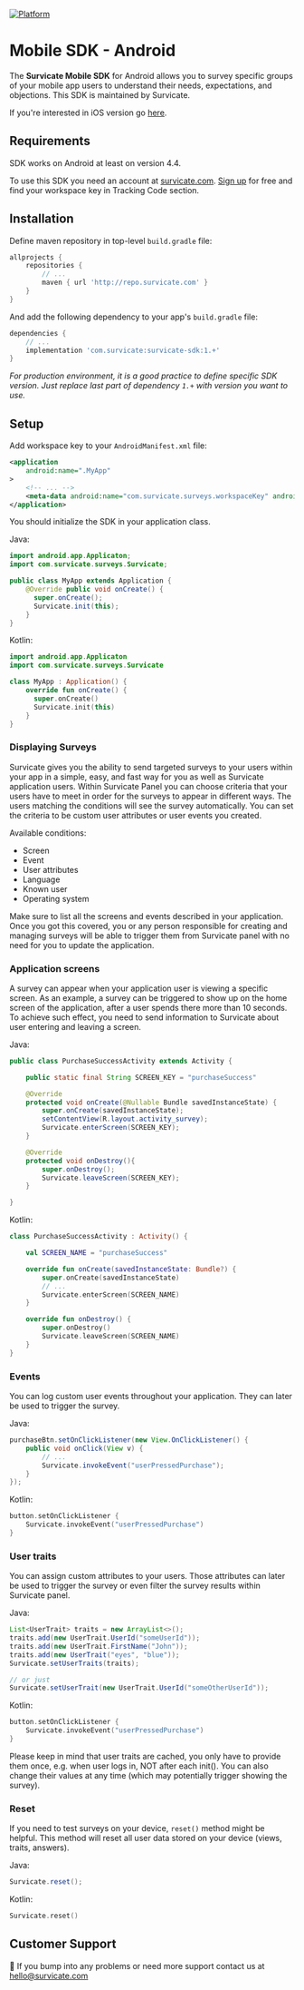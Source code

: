 [![Platform](https://img.shields.io/badge/platform-Android-green.svg)](https://survicate.com/mobile-surveys/)

# Mobile SDK - Android

The **Survicate Mobile SDK** for Android allows you to survey specific groups of your mobile app users to understand their needs, expectations, and objections. This SDK is maintained by Survicate.

If you're interested in iOS version go [here](https://github.com/Survicate/survicate-ios-sdk).

## Requirements

SDK works on Android at least on version 4.4.

To use this SDK you need an account at [survicate.com](https://survicate.com).
[Sign up](https://panel.survicate.com/#/signup) for free and find your workspace key in Tracking Code section.

## Installation
Define maven repository in top-level `build.gradle` file:
```groovy
allprojects {
    repositories {
        // ...
        maven { url 'http://repo.survicate.com' }
    }
}
```

And add the following dependency to your app's `build.gradle` file: 
```groovy
dependencies {
    // ...
    implementation 'com.survicate:survicate-sdk:1.+'
}
```

*For production environment, it is a good practice to define specific SDK version. Just replace last part of dependency `1.+` with version you want to use.*

## Setup
Add workspace key to your `AndroidManifest.xml` file:
```xml
<application
    android:name=".MyApp"
>
    <!-- ... -->
    <meta-data android:name="com.survicate.surveys.workspaceKey" android:value="YOUR_WORKSPACE_KEY"/>
</application>
```

You should initialize the SDK in your application class.

Java:
```java
import android.app.Applicaton;
import com.survicate.surveys.Survicate;

public class MyApp extends Application {
    @Override public void onCreate() {
      super.onCreate();
      Survicate.init(this);
    }
}
```

Kotlin:
```kotlin
import android.app.Applicaton
import com.survicate.surveys.Survicate

class MyApp : Application() {
    override fun onCreate() {
      super.onCreate()
      Survicate.init(this)
    }  
}
```

### Displaying Surveys
Survicate gives you the ability to send targeted surveys to your users within your app in a simple, easy, and fast way for you as well as Survicate application users.
Within Survicate Panel you can choose criteria that your users have to meet in order for the surveys to appear in different ways.
The users matching the conditions will see the survey automatically. You can set the criteria to be custom user attributes or user events you created.

Available conditions:
- Screen
- Event
- User attributes
- Language
- Known user
- Operating system

Make sure to list all the screens and events described in your application.
Once you got this covered, you or any person responsible for creating and managing surveys will be able to trigger them from Survicate panel with no need for you to update the application.

### Application screens
A survey can appear when your application user is viewing a specific screen.
As an example, a survey can be triggered to show up on the home screen of the application, after a user spends there more than 10 seconds.
To achieve such effect, you need to send information to Survicate about user entering and leaving a screen. 

Java:
```java
public class PurchaseSuccessActivity extends Activity {

    public static final String SCREEN_KEY = "purchaseSuccess"

    @Override
    protected void onCreate(@Nullable Bundle savedInstanceState) {
        super.onCreate(savedInstanceState);
        setContentView(R.layout.activity_survey);
        Survicate.enterScreen(SCREEN_KEY);
    }

    @Override
    protected void onDestroy(){
        super.onDestroy();
        Survicate.leaveScreen(SCREEN_KEY);
    }

}
```

Kotlin:
```kotlin
class PurchaseSuccessActivity : Activity() {

    val SCREEN_NAME = "purchaseSuccess"

    override fun onCreate(savedInstanceState: Bundle?) {
        super.onCreate(savedInstanceState)
        // ...
        Survicate.enterScreen(SCREEN_NAME)
    }

    override fun onDestroy() {
        super.onDestroy()
        Survicate.leaveScreen(SCREEN_NAME)        
    }
}
```

### Events
You can log custom user events throughout your application. They can later be used to trigger the survey. 

Java:
```java
purchaseBtn.setOnClickListener(new View.OnClickListener() {
    public void onClick(View v) {
        // ...
        Survicate.invokeEvent("userPressedPurchase");
    }
});
```

Kotlin:
```kotlin
button.setOnClickListener {
    Survicate.invokeEvent("userPressedPurchase")
}
```

### User traits
You can assign custom attributes to your users. Those attributes can later be used to trigger the survey or even filter the survey results within Survicate panel. 

Java:
```java
List<UserTrait> traits = new ArrayList<>();
traits.add(new UserTrait.UserId("someUserId"));
traits.add(new UserTrait.FirstName("John"));
traits.add(new UserTrait("eyes", "blue"));
Survicate.setUserTraits(traits);

// or just
Survicate.setUserTrait(new UserTrait.UserId("someOtherUserId"));
```

Kotlin:
```kotlin
button.setOnClickListener {
    Survicate.invokeEvent("userPressedPurchase")
}
```

Please keep in mind that user traits are cached, you only have to provide them once, e.g. when user logs in, NOT after each init().
You can also change their values at any time (which may potentially trigger showing the survey).

### Reset

If you need to test surveys on your device, `reset()` method might be helpful. This method will reset all user data stored on your device (views, traits, answers).

Java:
```java
Survicate.reset();
```

Kotlin:
```kotlin
Survicate.reset()
```

## Customer Support

👋 If you bump into any problems or need more support contact us at hello@survicate.com
